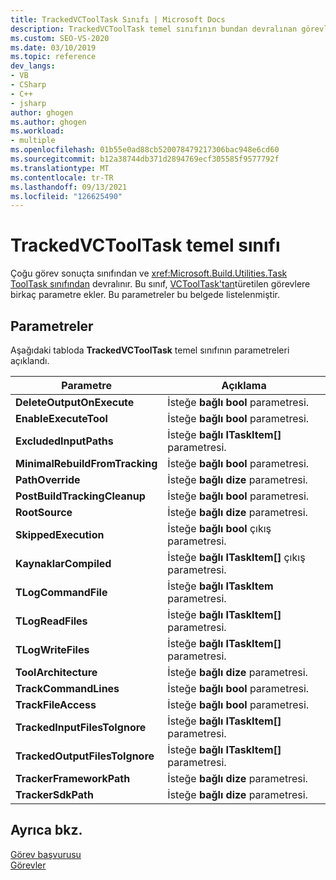 ```yaml
---
title: TrackedVCToolTask Sınıfı | Microsoft Docs
description: TrackedVCToolTask temel sınıfının bundan devralınan görevlere ekleyen parametreleri öğrenin.
ms.custom: SEO-VS-2020
ms.date: 03/10/2019
ms.topic: reference
dev_langs:
- VB
- CSharp
- C++
- jsharp
author: ghogen
ms.author: ghogen
ms.workload:
- multiple
ms.openlocfilehash: 01b55e0ad88cb520078479217306bac948e6cd60
ms.sourcegitcommit: b12a38744db371d2894769ecf305585f9577792f
ms.translationtype: MT
ms.contentlocale: tr-TR
ms.lasthandoff: 09/13/2021
ms.locfileid: "126625490"
---
```

# <a name="trackedvctooltask-base-class"></a>TrackedVCToolTask temel sınıfı

Çoğu görev sonuçta sınıfından ve <xref:Microsoft.Build.Utilities.Task> [ToolTask sınıfından](/dotnet/api/microsoft.build.utilities.tooltask) devralınır. Bu sınıf, [VCToolTask'tan](../msbuild/vctooltask-base-class.md)türetilen görevlere birkaç parametre ekler. Bu parametreler bu belgede listelenmiştir.

## <a name="parameters"></a>Parametreler

Aşağıdaki tabloda **TrackedVCToolTask** temel sınıfının parametreleri açıklandı.

|Parametre|Açıklama|
|---------------|-----------------|
|**DeleteOutputOnExecute**|İsteğe **bağlı bool** parametresi.|
|**EnableExecuteTool**|İsteğe **bağlı bool** parametresi.|
|**ExcludedInputPaths**|İsteğe **bağlı ITaskItem[]** parametresi.|
|**MinimalRebuildFromTracking**|İsteğe **bağlı bool** parametresi.|
|**PathOverride**|İsteğe **bağlı dize** parametresi.|
|**PostBuildTrackingCleanup**|İsteğe **bağlı bool** parametresi.|
|**RootSource**|İsteğe **bağlı dize** parametresi.|
|**SkippedExecution**|İsteğe **bağlı bool** çıkış parametresi.|
|**KaynaklarCompiled**|İsteğe **bağlı ITaskItem[]** çıkış parametresi.|
|**TLogCommandFile**|İsteğe **bağlı ITaskItem** parametresi.|
|**TLogReadFiles**|İsteğe **bağlı ITaskItem[]** parametresi.|
|**TLogWriteFiles**|İsteğe **bağlı ITaskItem[]** parametresi.|
|**ToolArchitecture**|İsteğe **bağlı dize** parametresi.|
|**TrackCommandLines**|İsteğe **bağlı bool** parametresi.|
|**TrackFileAccess**|İsteğe **bağlı bool** parametresi.|
|**TrackedInputFilesToIgnore**|İsteğe **bağlı ITaskItem[]** parametresi.|
|**TrackedOutputFilesToIgnore**|İsteğe **bağlı ITaskItem[]** parametresi.|
|**TrackerFrameworkPath**|İsteğe **bağlı dize** parametresi.|
|**TrackerSdkPath**|İsteğe **bağlı dize** parametresi.|

## <a name="see-also"></a>Ayrıca bkz.

[Görev başvurusu](../msbuild/msbuild-task-reference.md)<br/>
[Görevler](../msbuild/msbuild-tasks.md)
